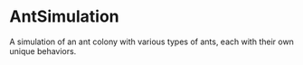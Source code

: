 # AntSimulation
A simulation of an ant colony with various types of ants, each with their own unique behaviors.
